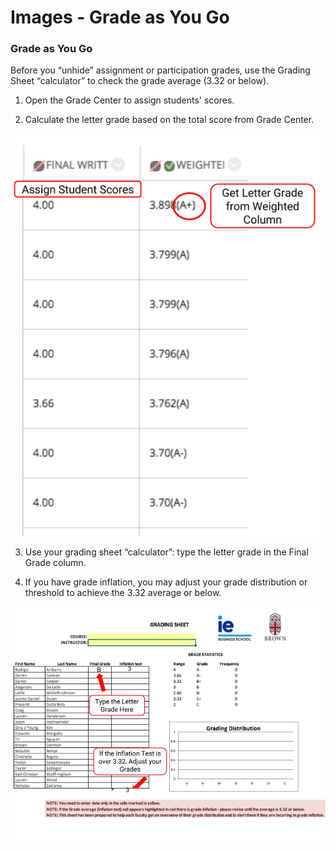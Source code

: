 # Images - Grade as You Go

### Grade as You Go 

Before you “unhide” assignment or participation grades, use the Grading Sheet “calculator” to check the grade average \(3.32 or below\). 

1. Open the Grade Center to assign students' scores. 

2. Calculate the letter grade based on the total score from Grade Center.

![](../../.gitbook/assets/skinny-grade-gitbook.png)

3. Use your grading sheet “calculator”: type the letter grade in the Final Grade column. 

4. If you have grade inflation, you may adjust your grade distribution or threshold to achieve the 3.32 average or below.

![](../../.gitbook/assets/copy-of-template-for-faculty-development-screenshot-annotations-2.png)

#### 



